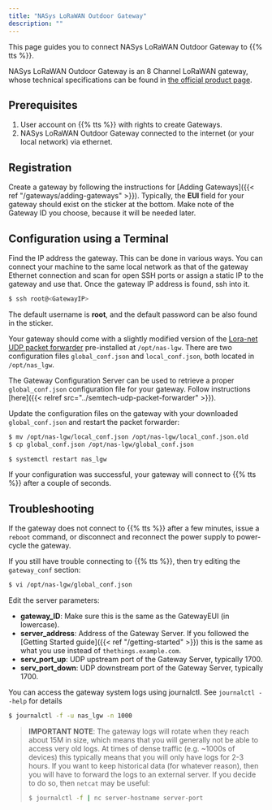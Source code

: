 ```yaml
---
title: "NASys LoRaWAN Outdoor Gateway"
description: ""
---
```


This page guides you to connect NASys LoRaWAN Outdoor Gateway to {{% tts %}}.

<!--more-->

NASys LoRaWAN Outdoor Gateway is an 8 Channel LoRaWAN gateway, whose technical specifications can be found in [the official product page](https://www.nasys.no/product/lorawan-gateway/). 

## Prerequisites

1. User account on {{% tts %}} with rights to create Gateways.
2. NASys LoRaWAN Outdoor Gateway connected to the internet (or your local network) via ethernet.

## Registration

Create a gateway by following the instructions for [Adding Gateways]({{< ref "/gateways/adding-gateways" >}}). Typically, the **EUI** field for your gateway should exist on the sticker at the bottom. Make note of the Gateway ID you choose, because it will be needed later.

## Configuration using a Terminal

Find the IP address the gateway. This can be done in various ways. You can connect your machine to the same local network as that of the gateway Ethernet connection and scan for open SSH ports or assign a static IP to the gateway and use that. Once the gateway IP address is found, ssh into it.

```bash
$ ssh root@<GatewayIP>
```

The default username is **root**, and the default password can be also found in the sticker.

Your gateway should come with a slightly modified version of the [Lora-net UDP packet forwarder](https://github.com/Lora-net/packet_forwarder) pre-installed at `/opt/nas-lgw`. There are two configuration files `global_conf.json` and `local_conf.json`, both located in `/opt/nas_lgw`.

The Gateway Configuration Server can be used to retrieve a proper `global_conf.json` configuration file for your gateway. Follow instructions [here]({{< relref src="../semtech-udp-packet-forwarder" >}}).

Update the configuration files on the gateway with your downloaded `global_conf.json` and restart the packet forwarder:

```bash
$ mv /opt/nas-lgw/local_conf.json /opt/nas-lgw/local_conf.json.old
$ cp global_conf.json /opt/nas-lgw/global_conf.json

$ systemctl restart nas_lgw
```

If your configuration was successful, your gateway will connect to {{% tts %}} after a couple of seconds.

## Troubleshooting

If the gateway does not connect to {{% tts %}} after a few minutes, issue a `reboot` command, or disconnect and reconnect the power supply to power-cycle the gateway.

If you still have trouble connecting to {{% tts %}}, then try editing the `gateway_conf` section:

```bash
$ vi /opt/nas-lgw/global_conf.json
```

Edit the server parameters:

- **gateway_ID**: Make sure this is the same as the GatewayEUI (in lowercase).
- **server_address**: Address of the Gateway Server. If you followed the [Getting Started guide]({{< ref "/getting-started" >}}) this is the same as what you use instead of `thethings.example.com`.
- **serv_port_up**: UDP upstream port of the Gateway Server, typically 1700.
- **serv_port_down**: UDP downstream port of the Gateway Server, typically 1700.

You can access the gateway system logs using journalctl. See `journalctl --help` for details

```bash
$ journalctl -f -u nas_lgw -n 1000
```

> **IMPORTANT NOTE**: The gateway logs will rotate when they reach about 15M in size, which means that you will generally not be able to access very old logs. At times of dense traffic (e.g. ~1000s of devices) this typically means that you will only have logs for 2-3 hours. If you want to keep historical data (for whatever reason), then you will have to forward the logs to an external server. If you decide to do so, then `netcat` may be useful:
>
> ```bash
> $ journalctl -f | nc server-hostname server-port
> ```
